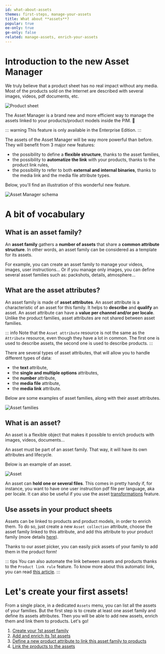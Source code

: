 ```yaml
---
id: what-about-assets
themes: first-steps, manage-your-assets
title: What about **assets**?
popular: true
ee-only: true
ge-only: false
related: manage-assets, enrich-your-assets
---
```


# Introduction to the new Asset Manager

We truly believe that a product sheet has no real impact without any media. Most of the products sold on the Internet are described with several images, videos, pdf documents, etc.

![Product sheet](../img/Assets_ProductSheet.png)

The Asset Manager is a brand new and more efficient way to manage the assets linked to your products/product models inside the PIM. 🚀

::: warning
This feature is only available in the Enterprise Edition.
:::

The assets of the Asset Manager will be way more powerful than before. They will benefit from 3 major new features:

- the possibility to define a **flexible structure**, thanks to the asset families,
- the possibility to **automatize the link** with your products, thanks to the product link rules,
- the possibility to refer to both **external and internal binaries**, thanks to the media link and the media file attribute types.

Below, you'll find an illustration of this wonderful new feature.

![Asset Manager schema](../img/Assets_AssetManager.svg)

# A bit of vocabulary

## What is an asset family?

An **asset family** gathers a **number of assets** that share a **common attribute structure**. In other words, an asset family can be considered as a template for its assets.

For example, you can create an asset family to manage your videos, images, user instructions... Or if you manage only images, you can define several asset families such as: packshots, details, atmosphere...

## What are the asset attributes?

An asset family is made of **asset attributes**. An asset attribute is a characteristic of an asset for this family. It helps to **describe** and **qualify** an asset. An asset attribute can have a **value per channel and/or per locale**. Unlike the product families, asset attributes are not shared between asset families.

::: info
Note that the `Asset attribute` resource is not the same as the `Attribute` resource, even though they have a lot in common. The first one is used to describe assets, the second one is used to describe products.
:::

There are several types of asset attributes, that will allow you to handle different types of data:

- the **text** attribute,
- the **single and multiple options** attributes,
- the **number** attribute,
- the **media file** attribute,
- the **media link** attribute.

Below are some examples of asset families, along with their asset attributes.

![Asset families](../img/Assets_AssetFamilies.png)

## What is an asset?

An asset is a flexible object that makes it possible to enrich products with images, videos, documents…

An asset must be part of an asset family. That way, it will have its own attributes and lifecycle.

Below is an example of an asset.

![Asset](../img/Assets_AssetEditForm.png)

An asset can **hold one or several files**. This comes in pretty handy if, for instance, you want to have one user instruction pdf file per language, aka per locale. It can also be useful if you use the asset [transformations](assets-transformation.html) feature.

## Use assets in your product sheets

Assets can be linked to products and product models, in order to enrich them.
To do so, just create a new `Asset collection` attribute, choose the asset family linked to this attribute, and add this attribute to your product family (more details [here](work-on-a-product.html)).

Thanks to our asset picker, you can easily pick assets of your family to add them in the product form!

::: tips
You can also automate the link between assets and products thanks to the `Product link rule` feature. To know more about this automatic link, you can read [this article](assets-product-link-rules.html).
:::


# Let's create your first assets!

From a single place, in a dedicated `Assets` menu, you can list all the assets of your families. But the first step is to create at least one asset family and define its assets attributes. Then you will be able to add new assets, enrich them and link them to products. Let's go!
1. [Create your 1st asset family](manage-asset-families.html#create-an-asset-family)
1. [Add and enrich its 1st assets](create-and-display-assets.html)
1. [Define a new product attribute to link this asset family to products](manage-your-attributes.html#create-an-attribute)
1. [Link the products to the assets](work-on-a-product.html)
